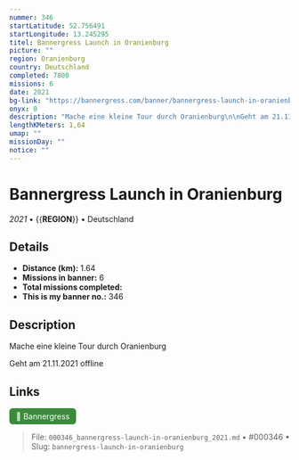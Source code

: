 ```yaml
---
nummer: 346
startLatitude: 52.756491
startLongitude: 13.245295
titel: Bannergress Launch in Oranienburg
picture: ""
region: Oranienburg
country: Deutschland
completed: 7800
missions: 6
date: 2021
bg-link: "https://bannergress.com/banner/bannergress-launch-in-oranienburg-0e5f"
onyx: 0
description: "Mache eine kleine Tour durch Oranienburg\n\nGeht am 21.11.2021 offline"
lengthKMeters: 1,64
umap: ""
missionDay: ""
notice: ""
---
```

# Bannergress Launch in Oranienburg

*2021* • {{__REGION__}} • Deutschland





## Details
- **Distance (km):** 1.64
- **Missions in banner:** 6
- **Total missions completed:** 
- **This is my banner no.:** 346



## Description
Mache eine kleine Tour durch Oranienburg

Geht am 21.11.2021 offline



## Links
<a href="https://bannergress.com/banner/bannergress-launch-in-oranienburg-0e5f" target="_blank" style="display:inline-block;margin-right:8px;padding:6px 12px;background:#3c8b3c;color:#fff;text-decoration:none;border-radius:6px;">🔗 Bannergress</a>



> File: `000346_bannergress-launch-in-oranienburg_2021.md` • #000346 • Slug: `bannergress-launch-in-oranienburg`
